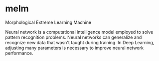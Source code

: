 # melm
Morphological Extreme Learning Machine

Neural network is a computational intelligence model employed to solve pattern recognition problems. Neural networks can generalize and recognize new data that wasn't taught during training. In Deep Learning, adjusting many parameters is necessary to improve neural network performance. 
